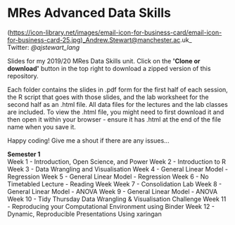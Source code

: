 # MRes Advanced Data Skills
 
(https://icon-library.net/images/email-icon-for-business-card/email-icon-for-business-card-25.jpg)_Andrew.Stewart@manchester.ac.uk_ <br>
Twitter: _@ajstewart_lang_

Slides for my 2019/20 MRes Data Skills unit.  Click on the __'Clone or download'__ button in the top right to download a zipped version of this repository.

Each folder contains the slides in .pdf form for the first half of each session, the R script that goes with those slides, and the lab worksheet for the second half as an .html file.  All data files for the lectures and the lab classes are included.  To view the .html file, you might need to first download it and then open it within your browser - ensure it has .html at the end of the file name when you save it. 

Happy coding!  Give me a shout if there are any issues...

__Semester 1__<br>
Week 1 - Introduction, Open Science, and Power
Week 2 - Introduction to R
Week 3 - Data Wrangling and Visualisation
Week 4 - General Linear Model - Regression
Week 5 - General Linear Model - Regression
Week 6 - No Timetabled Lecture - Reading Week
Week 7 - Consolidation Lab
Week 8 - General Linear Model - ANOVA
Week 9 - General Linear Model - ANOVA
Week 10 - Tidy Thursday Data Wrangling & Visualisation Challenge
Week 11 - Reproducing your Computational Environment using Binder
Week 12 - Dynamic, Reproducible Presentations Using xaringan
